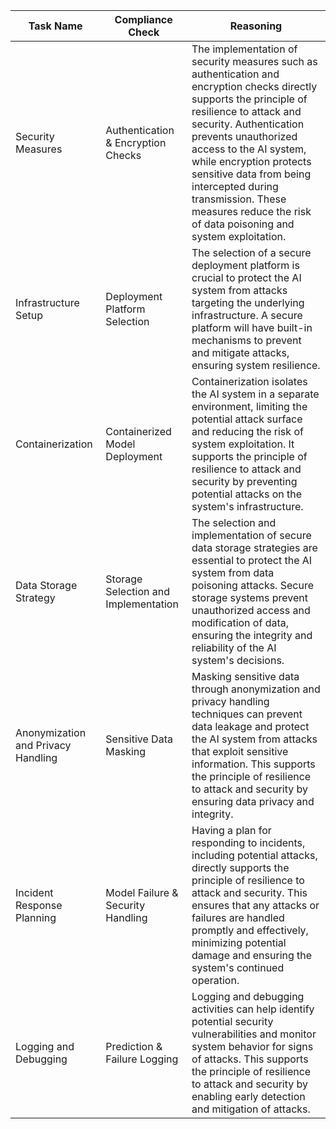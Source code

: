 | Task Name | Compliance Check | Reasoning |
|-----------|------------------|-----------|
| Security Measures | Authentication & Encryption Checks | The implementation of security measures such as authentication and encryption checks directly supports the principle of resilience to attack and security. Authentication prevents unauthorized access to the AI system, while encryption protects sensitive data from being intercepted during transmission. These measures reduce the risk of data poisoning and system exploitation. |
| Infrastructure Setup | Deployment Platform Selection | The selection of a secure deployment platform is crucial to protect the AI system from attacks targeting the underlying infrastructure. A secure platform will have built-in mechanisms to prevent and mitigate attacks, ensuring system resilience. |
| Containerization | Containerized Model Deployment | Containerization isolates the AI system in a separate environment, limiting the potential attack surface and reducing the risk of system exploitation. It supports the principle of resilience to attack and security by preventing potential attacks on the system's infrastructure. |
| Data Storage Strategy | Storage Selection and Implementation | The selection and implementation of secure data storage strategies are essential to protect the AI system from data poisoning attacks. Secure storage systems prevent unauthorized access and modification of data, ensuring the integrity and reliability of the AI system's decisions. |
| Anonymization and Privacy Handling | Sensitive Data Masking | Masking sensitive data through anonymization and privacy handling techniques can prevent data leakage and protect the AI system from attacks that exploit sensitive information. This supports the principle of resilience to attack and security by ensuring data privacy and integrity. |
| Incident Response Planning | Model Failure & Security Handling | Having a plan for responding to incidents, including potential attacks, directly supports the principle of resilience to attack and security. This ensures that any attacks or failures are handled promptly and effectively, minimizing potential damage and ensuring the system's continued operation. |
| Logging and Debugging | Prediction & Failure Logging | Logging and debugging activities can help identify potential security vulnerabilities and monitor system behavior for signs of attacks. This supports the principle of resilience to attack and security by enabling early detection and mitigation of attacks. |